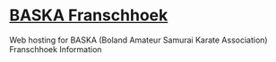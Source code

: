 # [BASKA Franschhoek](https://karate.carteronline.net)
Web hosting for BASKA (Boland Amateur Samurai Karate Association) Franschhoek Information
